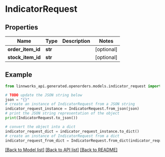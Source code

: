 # IndicatorRequest


## Properties

Name | Type | Description | Notes
------------ | ------------- | ------------- | -------------
**order_item_id** | **str** |  | [optional] 
**stock_item_id** | **str** |  | [optional] 

## Example

```python
from linnworks_api.generated.openorders.models.indicator_request import IndicatorRequest

# TODO update the JSON string below
json = "{}"
# create an instance of IndicatorRequest from a JSON string
indicator_request_instance = IndicatorRequest.from_json(json)
# print the JSON string representation of the object
print(IndicatorRequest.to_json())

# convert the object into a dict
indicator_request_dict = indicator_request_instance.to_dict()
# create an instance of IndicatorRequest from a dict
indicator_request_from_dict = IndicatorRequest.from_dict(indicator_request_dict)
```
[[Back to Model list]](../README.md#documentation-for-models) [[Back to API list]](../README.md#documentation-for-api-endpoints) [[Back to README]](../README.md)


